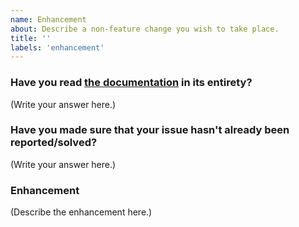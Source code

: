 ```yaml
---
name: Enhancement
about: Describe a non-feature change you wish to take place.
title: ''
labels: 'enhancement'
---
```


<!--
  MAKE SURE TO READ AND FOLLOW THIS TEMPLATE CLOSELY OR YOUR ISSUE WILL BE
  CLOSED WITHOUT NOTICE
-->

### Have you read [the documentation](https://github.com/archriss/react-native-render-html/blob/master/README.md) in its entirety?

(Write your answer here.)

### Have you made sure that your issue hasn't already been reported/solved?

(Write your answer here.)

### Enhancement

<!--
  Make sure to describe as precisely as possible the enhancement you'd like to
  see implemented. Give us your rationale; and what benefits it would bring.
-->

(Describe the enhancement here.)
